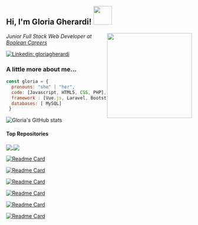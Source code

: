 <h2> Hi, I'm Gloria Gherardi! <img src="https://media.giphy.com/media/mGcNjsfWAjY5AEZNw6/giphy.gif" width="50"></h2>
<img align='right' src="https://png.pngtree.com/png-vector/20210906/ourmid/pngtree-e-learning-programmer-with-a-female-character-sitting-and-carrying-computer-png-image_3843626.jpg" width="230">
<p><em>Junior Full Stack Web Developer at <a href="https://boolean.careers/">Boolean Careers</a>
</em></p>


[![Linkedin: gloriagherardi](https://img.shields.io/badge/-gloriagherardi-blue?style=flat-square&logo=Linkedin&logoColor=white&link=https://www.linkedin.com/in/gloria-gherardi//)](https://www.linkedin.com/in/gloria-gherardi//)


### A little more about me...  

```javascript
const gloria = {
  pronouns: "she" | "her",
  code: [Javascript, HTML5, CSS, PHP],
  framework : [Vue.js, Laravel, Bootstrap],
  databases: [ MySQL]
 }
 ```

![Gloria's GitHub stats](https://github-readme-stats.vercel.app/api?username=gloriaghe&count_private=true&theme=buefy)

#### Top Repositories
<a href="(https://github.com/capdavide278/Deliveboo">
  <img align="center" src="https://github-readme-stats.vercel.app/api/pin/?username=capdavide278&repo=Deliveboo&theme=buefy" />
</a>
<a href="https://github.com/gloriaghe/html-css-spotifyweb">
  <img align="center" src="https://github-readme-stats.vercel.app/api/pin/?username=gloriaghe&repo=html-css-spotifyweb&theme=buefy" />
</a>



[![Readme Card](https://github-readme-stats.vercel.app/api/pin/?username=capdavide278&repo=Deliveboo&theme=buefy)](https://github.com/capdavide278/Deliveboo)

[![Readme Card](https://github-readme-stats.vercel.app/api/pin/?username=gloriaghe&repo=html-css-spotifyweb&theme=buefy)](https://github.com/gloriaghe/html-css-spotifyweb)

[![Readme Card](https://github-readme-stats.vercel.app/api/pin/?username=gloriaghe&repo=laravel-boolpress&theme=buefy)](https://github.com/gloriaghe/laravel-boolpress)

[![Readme Card](https://github-readme-stats.vercel.app/api/pin/?username=gloriaghe&repo=htmlcss-playstation&theme=buefy)](https://github.com/gloriaghe/htmlcss-playstation)

[![Readme Card](https://github-readme-stats.vercel.app/api/pin/?username=gloriaghe&repo=laravel-comics&theme=buefy)](https://github.com/gloriaghe/laravel-comics)

[![Readme Card](https://github-readme-stats.vercel.app/api/pin/?username=gloriaghe&repo=htmlcss-discord&theme=buefy)](https://github.com/gloriaghe/htmlcss-discord)

